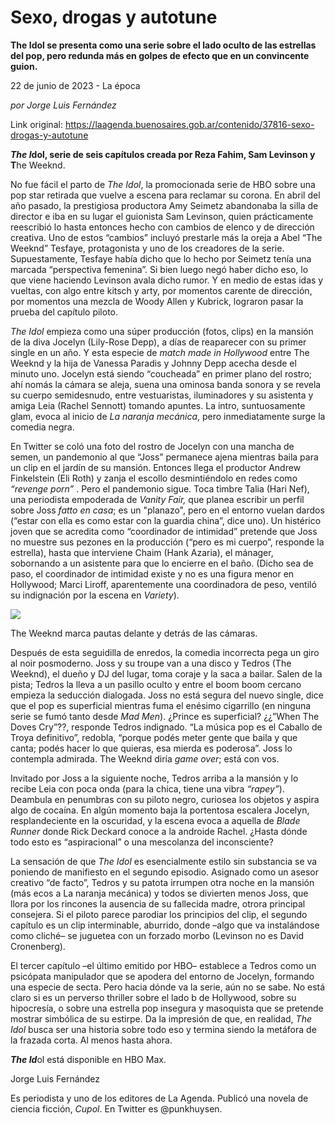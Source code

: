 # Sexo, drogas y autotune

**The Idol se presenta como una serie sobre el lado oculto de las estrellas del pop, pero redunda más en golpes de efecto que en un convincente guion.**

22 de junio de 2023 - La época

_por Jorge Luis Fernández_

Link original: https://laagenda.buenosaires.gob.ar/contenido/37816-sexo-drogas-y-autotune



*****The I***dol, serie de seis capítulos creada por Reza Fahim, Sam Levinson y T**he Weeknd.




No fue fácil el parto de *The Idol*, la promocionada serie de HBO sobre una pop star retirada que vuelve a escena para reclamar su corona. En abril del año pasado, la prestigiosa productora Amy Seimetz abandonaba la silla de director e iba en su lugar el guionista Sam Levinson, quien prácticamente reescribió lo hasta entonces hecho con cambios de elenco y de dirección creativa. Uno de estos “cambios” incluyó prestarle más la oreja a Abel “The Weeknd” Tesfaye, protagonista y uno de los creadores de la serie. Supuestamente, Tesfaye había dicho que lo hecho por Seimetz tenía una marcada “perspectiva femenina”. Si bien luego negó haber dicho eso, lo que viene haciendo Levinson avala dicho rumor. Y en medio de estas idas y vueltas, con algo entre kitsch y arty, por momentos carente de dirección, por momentos una mezcla de Woody Allen y Kubrick, lograron pasar la prueba del capítulo piloto.




*The Idol* empieza como una súper producción (fotos, clips) en la mansión de la diva Jocelyn (Lily-Rose Depp), a días de reaparecer con su primer single en un año. Y esta especie de *match made in Hollywood* entre The Weeknd y la hija de Vanessa Paradis y Johnny Depp acecha desde el minuto uno. Jocelyn está siendo “coucheada” en primer plano del rostro; ahí nomás la cámara se aleja, suena una ominosa banda sonora y se revela su cuerpo semidesnudo, entre vestuaristas, iluminadores y su asistenta y amiga Leia (Rachel Sennott) tomando apuntes. La intro, suntuosamente glam, evoca al inicio de *La naranja mecánica*, pero inmediatamente surge la comedia negra.




En Twitter se coló una foto del rostro de Jocelyn con una mancha de semen, un pandemonio al que “Joss” permanece ajena mientras baila para un clip en el jardín de su mansión. Entonces llega el productor Andrew Finkelstein (Eli Roth) y zanja el escollo desmintiéndolo en redes como *“revenge porn”* . Pero el pandemonio sigue. Toca timbre Talia (Hari Nef), una periodista empoderada de *Vanity Fair,* que planea escribir un perfil sobre Joss *fatto en casa*; es un "planazo", pero en el entorno vuelan dardos (“estar con ella es como estar con la guardia china”, dice uno). Un histérico joven que se acredita como “coordinador de intimidad” pretende que Joss no muestre sus pezones en la producción (“pero es mi cuerpo”, responde la estrella), hasta que interviene Chaim (Hank Azaria), el mánager, sobornando a un asistente para que lo encierre en el baño. (Dicho sea de paso, el coordinador de intimidad existe y no es una figura menor en Hollywood; Marci Liroff, aparentemente una coordinadora de peso, ventiló su indignación por la escena en *Variety*).




![](https://cdn.feater.me/files/images/1301634/709c846b-61cc-41b3-903a-c93907d1207d.jpg)




The Weeknd marca pautas delante y detrás de las cámaras.




Después de esta seguidilla de enredos, la comedia incorrecta pega un giro al noir posmoderno. Joss y su troupe van a una disco y Tedros (The Weeknd), el dueño y DJ del lugar, toma coraje y la saca a bailar. Salen de la pista; Tedros la lleva a un pasillo oculto y entre el boom boom cercano empieza la seducción dialogada. Joss no está segura del nuevo single, dice que el pop es superficial mientras fuma el enésimo cigarrillo (en ninguna serie se fumó tanto desde *Mad Men*). ¿Prince es superficial? ¿¿”When The Doves Cry”??, responde Tedros indignado. “La música pop es el Caballo de Troya definitivo”, redobla, “porque podés meter gente que baila y que canta; podés hacer lo que quieras, esa mierda es poderosa”. Joss lo contempla admirada. The Weeknd diría *game over*; está con vos.




Invitado por Joss a la siguiente noche, Tedros arriba a la mansión y lo recibe Leia con poca onda (para la chica, tiene una vibra *“rapey”*). Deambula en penumbras con su piloto negro, curiosea los objetos y aspira algo de cocaína. En algún momento baja la portentosa escalera Jocelyn, resplandeciente en la oscuridad, y la escena evoca a aquella de *Blade Runner* donde Rick Deckard conoce a la androide Rachel. ¿Hasta dónde todo esto es “aspiracional” o una mescolanza del inconsciente?




La sensación de que *The Idol* es esencialmente estilo sin substancia se va poniendo de manifiesto en el segundo episodio. Asignado como un asesor creativo “de facto”, Tedros y su patota irrumpen otra noche en la mansión (más ecos a La naranja mecánica) y todos se divierten menos Joss, que llora por los rincones la ausencia de su fallecida madre, otrora principal consejera. Si el piloto parece parodiar los principios del clip, el segundo capítulo es un clip interminable, aburrido, donde –algo que va instalándose como cliché– se juguetea con un forzado morbo (Levinson no es David Cronenberg).




El tercer capítulo –el último emitido por HBO– establece a Tedros como un psicópata manipulador que se apodera del entorno de Jocelyn, formando una especie de secta. Pero hacia dónde va la serie, aún no se sabe. No está claro si es un perverso thriller sobre el lado b de Hollywood, sobre su hipocresía, o sobre una estrella pop insegura y masoquista que se pretende mostrar simbólica de su estirpe. Da la impresión de que, en realidad, *The Idol* busca ser una historia sobre todo eso y termina siendo la metáfora de la frazada corta. Al menos hasta ahora.




***The Id***ol está disponible en HBO Max.




Jorge Luis Fernández




Es periodista y uno de los editores de La Agenda. Publicó una novela de ciencia ficción, *Cupol*. En Twitter es @punkhuysen.




